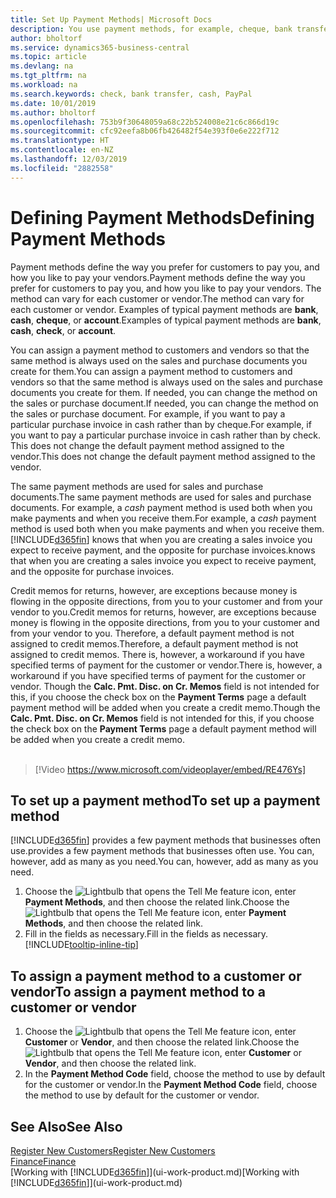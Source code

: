 ```yaml
---
title: Set Up Payment Methods| Microsoft Docs
description: You use payment methods, for example, cheque, bank transfer, cash, or PayPal, to define how sales and purchase invoices will be paid.
author: bholtorf
ms.service: dynamics365-business-central
ms.topic: article
ms.devlang: na
ms.tgt_pltfrm: na
ms.workload: na
ms.search.keywords: check, bank transfer, cash, PayPal
ms.date: 10/01/2019
ms.author: bholtorf
ms.openlocfilehash: 753b9f30648059a68c22b524008e21c6c866d19c
ms.sourcegitcommit: cfc92eefa8b06fb426482f54e393f0e6e222f712
ms.translationtype: HT
ms.contentlocale: en-NZ
ms.lasthandoff: 12/03/2019
ms.locfileid: "2882558"
---
```

# <a name="defining-payment-methods"></a><span data-ttu-id="2bfe1-103">Defining Payment Methods</span><span class="sxs-lookup"><span data-stu-id="2bfe1-103">Defining Payment Methods</span></span>
<span data-ttu-id="2bfe1-104">Payment methods define the way you prefer for customers to pay you, and how you like to pay your vendors.</span><span class="sxs-lookup"><span data-stu-id="2bfe1-104">Payment methods define the way you prefer for customers to pay you, and how you like to pay your vendors.</span></span> <span data-ttu-id="2bfe1-105">The method can vary for each customer or vendor.</span><span class="sxs-lookup"><span data-stu-id="2bfe1-105">The method can vary for each customer or vendor.</span></span> <span data-ttu-id="2bfe1-106">Examples of typical payment methods are **bank**, **cash**, **cheque**, or **account**.</span><span class="sxs-lookup"><span data-stu-id="2bfe1-106">Examples of typical payment methods are **bank**, **cash**, **check**, or **account**.</span></span>

<span data-ttu-id="2bfe1-107">You can assign a payment method to customers and vendors so that the same method is always used on the sales and purchase documents you create for them.</span><span class="sxs-lookup"><span data-stu-id="2bfe1-107">You can assign a payment method to customers and vendors so that the same method is always used on the sales and purchase documents you create for them.</span></span> <span data-ttu-id="2bfe1-108">If needed, you can change the method on the sales or purchase document.</span><span class="sxs-lookup"><span data-stu-id="2bfe1-108">If needed, you can change the method on the sales or purchase document.</span></span> <span data-ttu-id="2bfe1-109">For example, if you want to pay a particular purchase invoice in cash rather than by cheque.</span><span class="sxs-lookup"><span data-stu-id="2bfe1-109">For example, if you want to pay a particular purchase invoice in cash rather than by check.</span></span> <span data-ttu-id="2bfe1-110">This does not change the default payment method assigned to the vendor.</span><span class="sxs-lookup"><span data-stu-id="2bfe1-110">This does not change the default payment method assigned to the vendor.</span></span>

<span data-ttu-id="2bfe1-111">The same payment methods are used for sales and purchase documents.</span><span class="sxs-lookup"><span data-stu-id="2bfe1-111">The same payment methods are used for sales and purchase documents.</span></span> <span data-ttu-id="2bfe1-112">For example, a _cash_ payment method is used both when you make payments and when you receive them.</span><span class="sxs-lookup"><span data-stu-id="2bfe1-112">For example, a _cash_ payment method is used both when you make payments and when you receive them.</span></span> [!INCLUDE[d365fin](includes/d365fin_md.md)] <span data-ttu-id="2bfe1-113">knows that when you are creating a sales invoice you expect to receive payment, and the opposite for purchase invoices.</span><span class="sxs-lookup"><span data-stu-id="2bfe1-113">knows that when you are creating a sales invoice you expect to receive payment, and the opposite for purchase invoices.</span></span>

<span data-ttu-id="2bfe1-114">Credit memos for returns, however, are exceptions because money is flowing in the opposite directions, from you to your customer and from your vendor to you.</span><span class="sxs-lookup"><span data-stu-id="2bfe1-114">Credit memos for returns, however, are exceptions because money is flowing in the opposite directions, from you to your customer and from your vendor to you.</span></span> <span data-ttu-id="2bfe1-115">Therefore, a default payment method is not assigned to credit memos.</span><span class="sxs-lookup"><span data-stu-id="2bfe1-115">Therefore, a default payment method is not assigned to credit memos.</span></span> <span data-ttu-id="2bfe1-116">There is, however, a workaround if you have specified terms of payment for the customer or vendor.</span><span class="sxs-lookup"><span data-stu-id="2bfe1-116">There is, however, a workaround if you have specified terms of payment for the customer or vendor.</span></span> <span data-ttu-id="2bfe1-117">Though the **Calc. Pmt. Disc. on Cr. Memos** field is not intended for this, if you choose the check box on the **Payment Terms** page a default payment method will be added when you create a credit memo.</span><span class="sxs-lookup"><span data-stu-id="2bfe1-117">Though the **Calc. Pmt. Disc. on Cr. Memos** field is not intended for this, if you choose the check box on the **Payment Terms** page a default payment method will be added when you create a credit memo.</span></span> <br><br>  

> [!Video https://www.microsoft.com/videoplayer/embed/RE476Ys]

## <a name="to-set-up-a-payment-method"></a><span data-ttu-id="2bfe1-118">To set up a payment method</span><span class="sxs-lookup"><span data-stu-id="2bfe1-118">To set up a payment method</span></span>
[!INCLUDE[d365fin](includes/d365fin_md.md)] <span data-ttu-id="2bfe1-119">provides a few payment methods that businesses often use.</span><span class="sxs-lookup"><span data-stu-id="2bfe1-119">provides a few payment methods that businesses often use.</span></span> <span data-ttu-id="2bfe1-120">You can, however, add as many as you need.</span><span class="sxs-lookup"><span data-stu-id="2bfe1-120">You can, however, add as many as you need.</span></span>

1. <span data-ttu-id="2bfe1-121">Choose the ![Lightbulb that opens the Tell Me feature](media/ui-search/search_small.png "Tell me what you want to do") icon, enter **Payment Methods**, and then choose the related link.</span><span class="sxs-lookup"><span data-stu-id="2bfe1-121">Choose the ![Lightbulb that opens the Tell Me feature](media/ui-search/search_small.png "Tell me what you want to do") icon, enter **Payment Methods**, and then choose the related link.</span></span>
2. <span data-ttu-id="2bfe1-122">Fill in the fields as necessary.</span><span class="sxs-lookup"><span data-stu-id="2bfe1-122">Fill in the fields as necessary.</span></span> [!INCLUDE[tooltip-inline-tip](includes/tooltip-inline-tip_md.md)]

## <a name="to-assign-a-payment-method-to-a-customer-or-vendor"></a><span data-ttu-id="2bfe1-123">To assign a payment method to a customer or vendor</span><span class="sxs-lookup"><span data-stu-id="2bfe1-123">To assign a payment method to a customer or vendor</span></span>
1. <span data-ttu-id="2bfe1-124">Choose the ![Lightbulb that opens the Tell Me feature](media/ui-search/search_small.png "Tell me what you want to do") icon, enter **Customer** or **Vendor**, and then choose the related link.</span><span class="sxs-lookup"><span data-stu-id="2bfe1-124">Choose the ![Lightbulb that opens the Tell Me feature](media/ui-search/search_small.png "Tell me what you want to do") icon, enter **Customer** or **Vendor**, and then choose the related link.</span></span>
2. <span data-ttu-id="2bfe1-125">In the **Payment Method Code** field, choose the method to use by default for the customer or vendor.</span><span class="sxs-lookup"><span data-stu-id="2bfe1-125">In the **Payment Method Code** field, choose the method to use by default for the customer or vendor.</span></span>

## <a name="see-also"></a><span data-ttu-id="2bfe1-126">See Also</span><span class="sxs-lookup"><span data-stu-id="2bfe1-126">See Also</span></span>
[<span data-ttu-id="2bfe1-127">Register New Customers</span><span class="sxs-lookup"><span data-stu-id="2bfe1-127">Register New Customers</span></span>](sales-how-register-new-customers.md)  
[<span data-ttu-id="2bfe1-128">Finance</span><span class="sxs-lookup"><span data-stu-id="2bfe1-128">Finance</span></span>](finance.md)  
<span data-ttu-id="2bfe1-129">[Working with [!INCLUDE[d365fin](includes/d365fin_md.md)]](ui-work-product.md)</span><span class="sxs-lookup"><span data-stu-id="2bfe1-129">[Working with [!INCLUDE[d365fin](includes/d365fin_md.md)]](ui-work-product.md)</span></span>  
